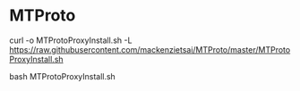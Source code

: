 # MTProto

curl -o MTProtoProxyInstall.sh -L https://raw.githubusercontent.com/mackenzietsai/MTProto/master/MTProtoProxyInstall.sh

bash MTProtoProxyInstall.sh
